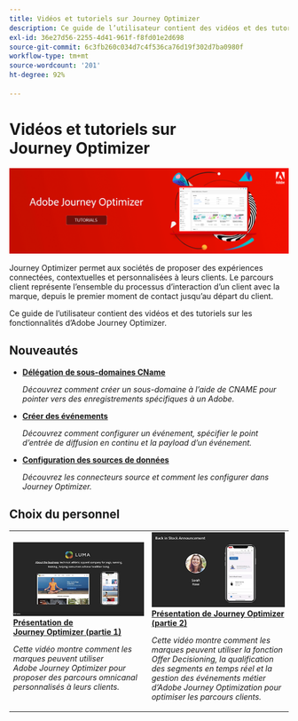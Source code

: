 ```yaml
---
title: Vidéos et tutoriels sur Journey Optimizer
description: Ce guide de l’utilisateur contient des vidéos et des tutoriels sur les fonctionnalités d’Adobe Journey Optimizer.
exl-id: 36e27d56-2255-4d41-961f-f8fd01e2d698
source-git-commit: 6c3fb260c034d7c4f536ca76d19f302d7ba0980f
workflow-type: tm+mt
source-wordcount: '201'
ht-degree: 92%

---
```



# Vidéos et tutoriels sur Journey Optimizer

![](./assets/ajo-banner.png)

Journey Optimizer permet aux sociétés de proposer des expériences connectées, contextuelles et personnalisées à leurs clients. Le parcours client représente l’ensemble du processus d’interaction d’un client avec la marque, depuis le premier moment de contact jusqu’au départ du client.

Ce guide de l’utilisateur contient des vidéos et des tutoriels sur les fonctionnalités d’Adobe Journey Optimizer.

## Nouveautés

* **[Délégation de sous-domaines CName](/help/set-up-email-channel/delegate-cname-subdomains.md)**

   *Découvrez comment créer un sous-domaine à l’aide de CNAME pour pointer vers des enregistrements spécifiques à un Adobe.*

* **[Créer des événements](/help/set-up-journeys/create-events.md)**

   *Découvrez comment configurer un événement, spécifier le point d’entrée de diffusion en continu et la payload d’un événement.*

* **[Configuration des sources de données](/help/set-up-journeys/configure-data-sources.md)**

   *Découvrez les connecteurs source et comment les configurer dans Journey Optimizer.*


## Choix du personnel

<table>
<tr>
  <td>
    <a href="./introduction/journey-optimizer-overview-part-1.md">
      <img alt="Présentation de Journey Optimizer (partie 1) : diffusion de parcours omnicanal (vidéo)" src="./assets/334174.jpg"/>
    </a>
    <div>
      <a href="./introduction/journey-optimizer-overview-part-1.md">
    <strong>Présentation de Journey Optimizer (partie 1) </strong>
    </a>
    </div>
    <p>
    <em>Cette vidéo montre comment les marques peuvent utiliser Adobe Journey Optimizer pour proposer des parcours omnicanal personnalisés à leurs clients.</em>
    <p>
  </td>
    <td>
    <a href="./introduction/journey-optimizer-overview-part-2.md">
      <img alt="Présentation de Journey Optimizer (partie 2) : diffusion de parcours omnicanal (vidéo)" src="./assets/334175.jpg"/>
    </a>
    <div>
      <a href="./introduction/journey-optimizer-overview-part-2.md">
    <strong>Présentation de Journey Optimizer (partie 2) </strong>
    </a>
    </div>
    <p>
    <em>Cette vidéo montre comment les marques peuvent utiliser la fonction Offer Decisioning, la qualification des segments en temps réel et la gestion des événements métier d’Adobe Journey Optimization pour optimiser les parcours clients.</em>
    <p>
  </td>
</table>





